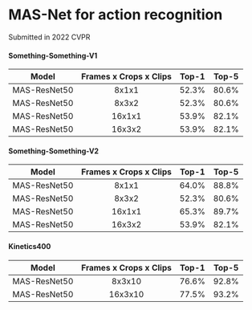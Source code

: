 # MAS-Net for action recognition
Submitted in 2022 CVPR


#### Something-Something-V1

Model  | Frames x Crops x Clips  | Top-1  | Top-5 | 
:--: | :--: | :--: | :--:| 
MAS-ResNet50  | 8x1x1 | 52.3%  | 80.6% | 
MAS-ResNet50  | 8x3x2 | 52.3%  | 80.6% | 
MAS-ResNet50  | 16x1x1 | 53.9%  | 82.1% | 
MAS-ResNet50  | 16x3x2 | 53.9%  | 82.1% | 

#### Something-Something-V2

Model  | Frames x Crops x Clips | Top-1  | Top-5 |
:--: | :--: | :--: | :--:| 
MAS-ResNet50  | 8x1x1   | 64.0%   | 88.8%  |
MAS-ResNet50  | 8x3x2 | 52.3%  | 80.6% | 
MAS-ResNet50  | 16x1x1  | 65.3%   | 89.7%  |
MAS-ResNet50  | 16x3x2 | 53.9%  | 82.1% | 

#### Kinetics400
Model  | Frames x Crops x Clips   | Top-1 | Top-5  |
:--: | :--: | :--: | :--:| 
MAS-ResNet50    | 8x3x10  | 76.6%  | 92.8%  | 
MAS-ResNet50    | 16x3x10 | 77.5%  | 93.2%  |
